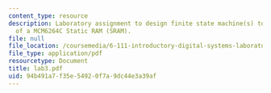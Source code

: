 ```yaml
---
content_type: resource
description: Laboratory assignment to design finite state machine(s) to test the functionality
  of a MCM6264C Static RAM (SRAM).
file: null
file_location: /coursemedia/6-111-introductory-digital-systems-laboratory-spring-2006/94b491a7f35e54920f7a9dc44e3a39af_lab3.pdf
file_type: application/pdf
resourcetype: Document
title: lab3.pdf
uid: 94b491a7-f35e-5492-0f7a-9dc44e3a39af
---
```

